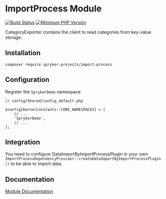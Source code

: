 # ImportProcess Module
[![Build Status](https://travis-ci.org/spryker/import-process.svg)](https://travis-ci.org/spryker/import-process)
[![Minimum PHP Version](https://img.shields.io/badge/php-%3E%3D%207.3-8892BF.svg)](https://php.net/)

CategoryExporter contains the client to read categories from key-value storage.

## Installation

```
composer require spryker-projects/import-process
```

## Configuration

Register the `SprykerDemo` namespace.

```
// config/Shared/config_default.php

$config[KernelConstants::CORE_NAMESPACES] = [
    // ...
    'SprykerDemo',
    // ...
];
```

## Integration
You need to configure DataImportByImportProcessPlugin
in your own `ImportProcessDependencyProvider::createDataImportByImportProcessPlugin()`
to be able to import data.

## Documentation

[Module Documentation](https://academy.spryker.com/developing_with_spryker/module_guide/modules.html)
